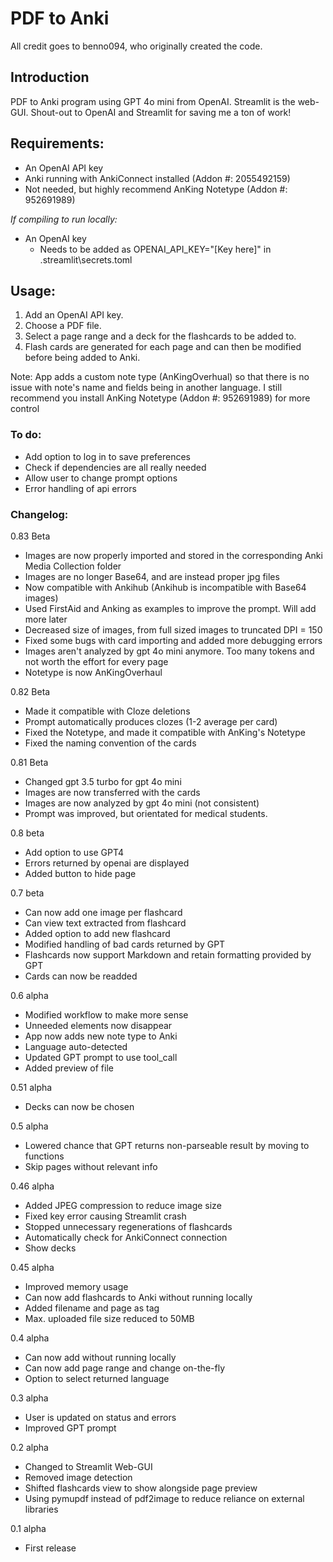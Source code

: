 # PDF to Anki

All credit goes to benno094, who originally created the code.

## Introduction

PDF to Anki program using GPT 4o mini from OpenAI. Streamlit is the web-GUI. Shout-out to OpenAI and Streamlit for saving me a ton of work!

## Requirements:

- An OpenAI API key
- Anki running with AnkiConnect installed (Addon #: 2055492159)
- Not needed, but highly recommend AnKing Notetype (Addon #: 952691989)

*If compiling to run locally:*
- An OpenAI key
    - Needs to be added as OPENAI_API_KEY="[Key here]" in .streamlit\secrets.toml

## Usage:

1. Add an OpenAI API key.
2. Choose a PDF file.
3. Select a page range and a deck for the flashcards to be added to.
4. Flash cards are generated for each page and can then be modified before being added to Anki.

Note: App adds a custom note type (AnKingOverhual) so that there is no issue with note's name and fields being in another language. 
      I still recommend you install AnKing Notetype (Addon #: 952691989) for more control

### To do:

- Add option to log in to save preferences
- Check if dependencies are all really needed
- Allow user to change prompt options
- Error handling of api errors

### Changelog:

0.83 Beta

- Images are now properly imported and stored in the corresponding Anki Media Collection folder
- Images are no longer Base64, and are instead proper jpg files
- Now compatible with Ankihub (Ankihub is incompatible with Base64 images)
- Used FirstAid and Anking as examples to improve the prompt. Will add more later
- Decreased size of images, from full sized images to truncated DPI = 150
- Fixed some bugs with card importing and added more debugging errors
- Images aren't analyzed by gpt 4o mini anymore. Too many tokens and not worth the effort for every page
- Notetype is now AnKingOverhaul

0.82 Beta

- Made it compatible with Cloze deletions
- Prompt automatically produces clozes (1-2 average per card)
- Fixed the Notetype, and made it compatible with AnKing's Notetype
- Fixed the naming convention of the cards

0.81 Beta

- Changed gpt 3.5 turbo for gpt 4o mini
- Images are now transferred with the cards
- Images are now analyzed by gpt 4o mini (not consistent)
- Prompt was improved, but orientated for medical students.

0.8 beta

- Add option to use GPT4
- Errors returned by openai are displayed
- Added button to hide page

0.7 beta

- Can now add one image per flashcard
- Can view text extracted from flashcard
- Added option to add new flashcard
- Modified handling of bad cards returned by GPT
- Flashcards now support Markdown and retain formatting provided by GPT
- Cards can now be readded

0.6 alpha

- Modified workflow to make more sense
- Unneeded elements now disappear
- App now adds new note type to Anki
- Language auto-detected
- Updated GPT prompt to use tool_call
- Added preview of file

0.51 alpha

- Decks can now be chosen

0.5 alpha

- Lowered chance that GPT returns non-parseable result by moving to functions
- Skip pages without relevant info

0.46 alpha
- Added JPEG compression to reduce image size
- Fixed key error causing Streamlit crash
- Stopped unnecessary regenerations of flashcards
- Automatically check for AnkiConnect connection
- Show decks

0.45 alpha
- Improved memory usage
- Can now add flashcards to Anki without running locally
- Added filename and page as tag
- Max. uploaded file size reduced to 50MB

0.4 alpha
- Can now add without running locally
- Can now add page range and change on-the-fly
- Option to select returned language

0.3 alpha
- User is updated on status and errors
- Improved GPT prompt

0.2 alpha
- Changed to Streamlit Web-GUI
- Removed image detection
- Shifted flashcards view to show alongside page preview
- Using pymupdf instead of pdf2image to reduce reliance on external libraries

0.1 alpha
- First release
